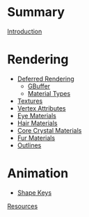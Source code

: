 # Summary
[Introduction](./introduction.md)

# Rendering
- [Deferred Rendering](./deferred.md)
    - [GBuffer](./gbuffer.md)
    - [Material Types](./material_types.md)
- [Textures](./textures.md)
- [Vertex Attributes]()
- [Eye Materials]()
- [Hair Materials](./hair.md)
- [Core Crystal Materials]()
- [Fur Materials]()
- [Outlines](./outline.md)

# Animation
- [Shape Keys]()

[Resources](./resources.md)